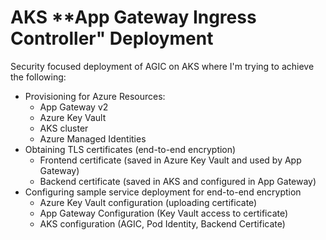 # AKS **App Gateway Ingress Controller" Deployment
Security focused deployment of AGIC on AKS where I'm trying to achieve the following:

- Provisioning for Azure Resources:
    - App Gateway v2
    - Azure Key Vault
    - AKS cluster
    - Azure Managed Identities
- Obtaining TLS certificates (end-to-end encryption)
    - Frontend certificate (saved in Azure Key Vault and used by App Gateway)
    - Backend certificate (saved in AKS and configured in App Gateway)
- Configuring sample service deployment for end-to-end encryption
    - Azure Key Vault configuration (uploading certificate)
    - App Gateway Configuration (Key Vault access to certificate)
    - AKS configuration (AGIC, Pod Identity, Backend Certificate)

